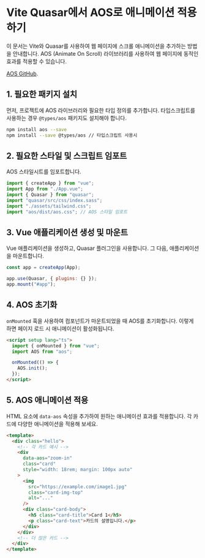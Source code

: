 # Vite Quasar에서 AOS로 애니메이션 적용하기

이 문서는 Vite와 Quasar를 사용하여 웹 페이지에 스크롤 애니메이션을 추가하는 방법을 안내합니다. AOS (Animate On Scroll) 라이브러리를 사용하여 웹 페이지에 동적인 효과를 적용할 수 있습니다.

[AOS GitHub](https://michalsnik.github.io/aos/).

## 1. 필요한 패키지 설치

먼저, 프로젝트에 AOS 라이브러리와 필요한 타입 정의를 추가합니다. 타입스크립트를 사용하는 경우 `@types/aos` 패키지도 설치해야 합니다.

```bash
npm install aos --save
npm install --save @types/aos // 타입스크립트 사용시
```

## 2. 필요한 스타일 및 스크립트 임포트

AOS 스타일시트를 임포트합니다.

```javascript
import { createApp } from "vue";
import App from "./App.vue";
import { Quasar } from "quasar";
import "quasar/src/css/index.sass";
import "./assets/tailwind.css";
import "aos/dist/aos.css"; // AOS 스타일 임포트
```

## 3. Vue 애플리케이션 생성 및 마운트

Vue 애플리케이션을 생성하고, Quasar 플러그인을 사용합니다. 그 다음, 애플리케이션을 마운트합니다.

```javascript
const app = createApp(App);

app.use(Quasar, { plugins: {} });
app.mount("#app");
```

## 4. AOS 초기화

`onMounted` 훅을 사용하여 컴포넌트가 마운트되었을 때 AOS를 초기화합니다. 이렇게 하면 페이지 로드 시 애니메이션이 활성화됩니다.

```html
<script setup lang="ts">
  import { onMounted } from "vue";
  import AOS from "aos";

  onMounted(() => {
    AOS.init();
  });
</script>
```

## 5. AOS 애니메이션 적용

HTML 요소에 `data-aos` 속성을 추가하여 원하는 애니메이션 효과를 적용합니다. 각 카드에 다양한 애니메이션을 적용해 보세요.

```html
<template>
  <div class="hello">
    <!-- 각 카드 예시 -->
    <div
      data-aos="zoom-in"
      class="card"
      style="width: 18rem; margin: 100px auto"
    >
      <img
        src="https://example.com/image1.jpg"
        class="card-img-top"
        alt="..."
      />
      <div class="card-body">
        <h5 class="card-title">Card 1</h5>
        <p class="card-text">카드의 설명입니다.</p>
      </div>
    </div>
    <!-- 더 많은 카드 -->
  </div>
</template>
```
